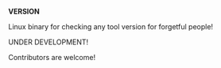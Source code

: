 **VERSION**

Linux binary for checking any tool version for forgetful people!

UNDER DEVELOPMENT!

Contributors are welcome!

